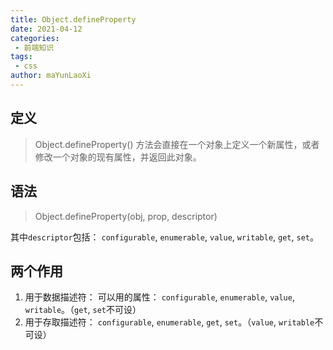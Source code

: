 ```yaml
---
title: Object.defineProperty
date: 2021-04-12
categories:
 - 前端知识
tags:
 - css
author: maYunLaoXi
---
```


## 定义

> Object.defineProperty() 方法会直接在一个对象上定义一个新属性，或者修改一个对象的现有属性，并返回此对象。

## 语法

> Object.defineProperty(obj, prop, descriptor)

其中`descriptor`包括： `configurable`, `enumerable`, `value`, `writable`, `get`, `set`。

## 两个作用
1. 用于数据描述符：
  可以用的属性： `configurable`, `enumerable`, `value`, `writable`。（`get`, `set`不可设）
2. 用于存取描述符：  `configurable`, `enumerable`, `get`, `set`。（`value`, `writable`不可设）